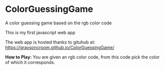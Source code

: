# ColorGuessingGame
A color guessing game based on the rgb color code

This is my first javascript web app

The web app is hosted thanks to gituhub at: https://graysoncroom.github.io/ColorGuessingGame/

<b>How to Play:</b> You are given an rgb color code, from this code pick the color of which it corresponds.
